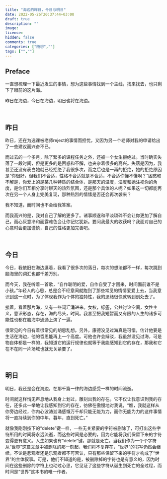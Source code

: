 ```yaml
---
title: "海边的昨日，今日与明日"
date: 2022-05-26T20:37:44+03:00
draft: true
description: ""
image: 
license: 
hidden: false
comments: true
categories: ["随想",""]
tags: ["",""]
---
```

## Preface

一直想梳理一下最近发生的事情，想为这些事情找到一个主线，找来找去，也只剩下了眼前的这片海。

昨日在海边，今日在海边，明日也将在海边。

&nbsp;

## 昨日

昨日，还在为选课被老师reject的事情而担忧，又因为另一个老师对我的申请给出了一些建议而兴奋不已。

而过去的一个多月，除了繁多的课程任务之外，还被一个女生拒绝过。当时确实失落了一段时间，但是更多的是困惑和不解，也夹杂着很多的高兴。失落是因为，我甚至还没有表白她就已经拒绝了我很多次，而之后也是一再的拒绝，她的拒绝原因是“你很好，但我们不合适，性格不合适就是不合适，不合适你懂不懂啊？”困惑和不解是，你爱上的是某几种特质的结合体，是那天的温度，湿度和她注视你的角度，是你们互相分享时聊天的热烈氛围，还是那个具体的人呢？如果这一切都能再次在另一个人身上完美复现，那种热烈的情愫是否还会再次袭来？

我不知道，而时间也不会给我答案。

而我高兴的是，我对自己了解的更多了。诸事顺遂和平淡琐碎不会让你更加了解自己，而心灰意冷和面露难色会让你记忆犹新。要问我最大的收获吗？我面对自己的心意时会更加谨慎，自己的性格更加完善吧。

&nbsp;

## 今日

今日，我依旧在海边逛着，我看了很多次的落日，每次的想法都不一样，每次跳到脑海里的词汇也都千差万别。

而今天，我在听着一首歌，“自作聪明的爱，自作自受了才回来，时间面前谁不是小孩。”年轻人的心思，总是会不经意间就跑到了那些常见的情情爱爱上去，当我意识到这一点时，为了体现我作为个体的独特性，我的思绪很快就转到别处去了。

接着，看着那片海，又有一些词汇涌进来。女权，标签，公共讨论空间，女性主义，意识形态，存在，海的尽头，时间。我甚至把我短暂而又有限的人生的诸多可能性也都在脑海中通通上演了一遍。

很常见的今日有着很常见的胡思乱想。另外，康德没见过海真是可惜，估计他要是生活在海边，他的哲思能再上一个高度。可他也许会辩驳，我虽然没见过海，可是物自体都是一样的，我知道它的运行规律也就等于我能感知到它的存在，那我和它在不在同一片场域也就无关紧要了。

&nbsp;


## 明日

明日，我还是会在海边，在那千篇一律的海边感受一样的时间流逝。

时间就这样悄无声息地从我身上划过，雕刻出我的存在。它不仅让我意识到我的存在，还多此一举地让我感知到它的存在，彷佛在傲慢地对我说，“瞧，我就这样从你旁边经过，你内心波涛汹涌感慨万千却只能无能为力，而你无能为力的这件事情将一直持续到你的中年，暮年，直到死亡。”

就像我刚刚按下的“delete”键一样，一些无关紧要的字符被删除了，可打出这些字符所用的时间将永远流逝，而这些时间是必要的，因为它能将我们保留下来的字符变得更有意义。人生如果也有“delete”键，那就是死亡。当我们作为一个个字符从“世界”这篇文章中被删除的那一刻起，我们将不复存在，“世界”的书写仍然会继续。不论是悲观者还是乐观者都不可否认，只有那些保留下来的字符才构成了“世界”的主体叙事。可是，他们不知道的是，被删除掉的字符也是有意义的，因为时间在这些删除的字符上也动过心思，它见证了这些字符从诞生到死亡的全过程，而时间是“世界”这本书的唯一作者。